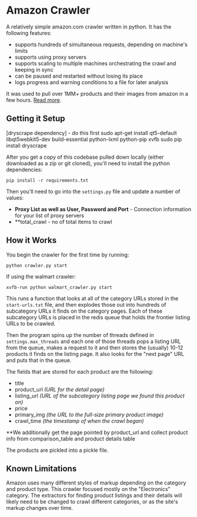 # Amazon Crawler
A relatively simple amazon.com crawler written in python. It has the following features:
 * supports hundreds of simultaneous requests, depending on machine's limits
 * supports using proxy servers
 * supports scaling to multiple machines orchestrating the crawl and keeping in sync
 * can be paused and restarted without losing its place
 * logs progress and warning conditions to a file for later analysis

It was used to pull over 1MM+ products and their images from amazon in a few hours. [Read more]().

## Getting it Setup

[dryscrape dependency] - do this first
sudo apt-get install qt5-default libqt5webkit5-dev build-essential python-lxml python-pip xvfb
sudo pip install dryscrape

After you get a copy of this codebase pulled down locally (either downloaded as a zip or git cloned), you'll need to install the python dependencies:

    pip install -r requirements.txt

Then you'll need to go into the `settings.py` file and update a number of values:
 * **Proxy List as well as User, Password and Port** - Connection information for your list of proxy servers
 * **total_crawl - no of total items to crawl

## How it Works
You begin the crawler for the first time by running:

    python crawler.py start

If using the walmart crawler:

    xvfb-run python walmart_crawler.py start

This runs a function that looks at all of the category URLs stored in the `start-urls.txt` file, and then explodes those out into hundreds of subcategory URLs it finds on the category pages. Each of these subcategory URLs is placed in the redis queue that holds the frontier listing URLs to be crawled.

Then the program spins up the number of threads defined in `settings.max_threads` and each one of those threads pops a listing URL from the queue, makes a request to it and then stores the (usually) 10-12 products it finds on the listing page. It also looks for the "next page" URL and puts that in the queue.

The fields that are stored for each product are the following:
 * title
 * product_url *(URL for the detail page)*
 * listing_url *(URL of the subcategory listing page we found this product on)*
 * price
 * primary_img *(the URL to the full-size primary product image)*
 * crawl_time *(the timestamp of when the crawl began)*

**We additionally get the page pointed by product_url and collect product info from comparison_table and product details table

The products are pickled into a pickle file.

## Known Limitations
Amazon uses many different styles of markup depending on the category and product type. This crawler focused mostly on the "Electronics" category.
The extractors for finding product listings and their details will likely need to be changed to crawl different categories, or as the site's markup changes over time.
